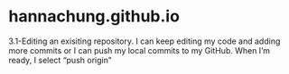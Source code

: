 # hannachung.github.io

3.1-Editing an exisiting repository.
I can keep editing my code and adding more commits or I can push my local commits to my GitHub. When I’m ready, I select “push origin”
